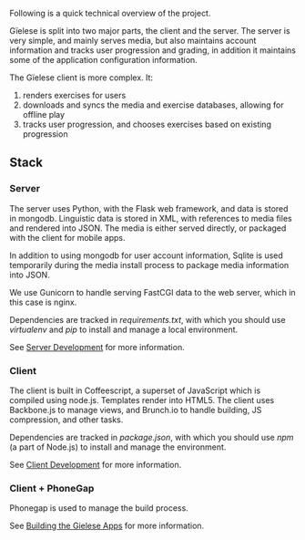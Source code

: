 Following is a quick technical overview of the project.

Gïelese is split into two major parts, the client and the server. The server is
very simple, and mainly serves media, but also maintains account information
and tracks user progression and grading, in addition it maintains some of the
application configuration information.

The Gïelese client is more complex. It:

1. renders exercises for users
1. downloads and syncs the media and exercise databases, allowing for offline play
1. tracks user progression, and chooses exercises based on existing progression

##  Stack

###  Server

The server uses Python, with the Flask web framework, and data is stored in
mongodb. Linguistic data is stored in XML, with references to media files and
rendered into JSON. The media is either served directly, or packaged with the
client for mobile apps.

In addition to using mongodb for user account information, Sqlite is used
temporarily during the media install process to package media information into
JSON.

We use Gunicorn to handle serving FastCGI data to the web server, which in this
case is nginx.

Dependencies are tracked in *requirements.txt*, with which you should use
*virtualenv* and *pip* to install and manage a local environment.

See [Server Development](ServerDevelopment.html) for more information.

###  Client

The client is built in Coffeescript, a superset of JavaScript which is compiled
using node.js. Templates render into HTML5. The client uses Backbone.js to
manage views, and Brunch.io to handle building, JS compression, and other
tasks.

Dependencies are tracked in *package.json*, with which you should use *npm*
(a part of Node.js) to install and manage the environment.

See [Client Development](ClientDevelopment.html) for more information.

###  Client + PhoneGap

Phonegap is used to manage the build process.

See [Building the Gielese Apps](BuildingTheGieleseApps.html) for more information.
